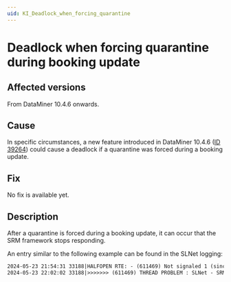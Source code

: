 ```yaml
---
uid: KI_Deadlock_when_forcing_quarantine
---
```


# Deadlock when forcing quarantine during booking update

## Affected versions

From DataMiner 10.4.6 onwards.

## Cause

In specific circumstances, a new feature introduced in DataMiner 10.4.6 ([ID 39264](xref:General_Feature_Release_10.4.6#service--resource-management-queue-will-now-be-skipped-when-processing-setsrmjsonserializableproperties-requests-id_39264)) could cause a deadlock if a quarantine was forced during a booking update.

## Fix

No fix is available yet.<!-- RN 39755 -->

## Description

After a quarantine is forced during a booking update, it can occur that the SRM framework stops responding.

An entry similar to the following example can be found in the SLNet logging:

```txt
2024-05-23 21:54:31 33188|HALFOPEN RTE: - (611469) Not signaled 1 (since 1899-12-30 00:00:00): SLNet - SRM event thread for booking with id a1fbcb55-5c6c-4a35-8fad-cd4e73e1ccf2 [pid 114796 - thread 133] in Process: SLNet for Thread: SRM event thread for booking with id a1fbcb55-5c6c-4a35-8fad-cd4e73e1ccf2 notificationID created: 50393
2024-05-23 22:02:02 33188|>>>>>>> (611469) THREAD PROBLEM : SLNet - SRM event thread for booking with id a1fbcb55-5c6c-4a35-8fad-cd4e73e1ccf2 [pid 114796 - thread 133]
```
